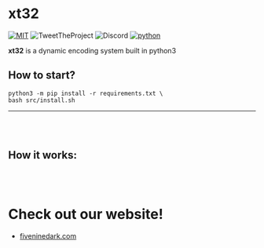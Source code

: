 # xt32
[![MIT](https://img.shields.io/packagist/l/doctrine/orm.svg)](https://github.com/CRO-THEHACKER/v1ew-s0urce/blob/master/LICENSE)
![TweetTheProject](https://img.shields.io/twitter/url?url=https%3A%2F%2Fgithub.com%2FCRO-THEHACKER%2Fv1ew-s0urce)
![Discord](https://img.shields.io/discord/541829295870443542)
[![python](https://img.shields.io/badge/python-3-brightgreen.svg)](https://www.python.org/downloads/release/python-381/)

**xt32** is a dynamic encoding system built in python3

## How to start?

```
python3 -m pip install -r requirements.txt \
bash src/install.sh
```
<hr><br><br>

## How it works:



<br><br>
# Check out our website!

+ [fiveninedark.com](https://fiveninedark.com/)
